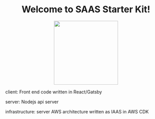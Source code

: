 <h1 align="center">Welcome to SAAS Starter Kit!
  
</h1>
<p align="center">
  <img height="200px" width="auto" src="https://user-images.githubusercontent.com/24860061/113771653-839ae180-96d8-11eb-9df5-49a856019be4.png" />
<p align="center">

client: Front end code written in React/Gatsby

server: Nodejs api server

infrastructure: server AWS architecture written as IAAS in AWS CDK
